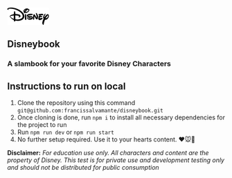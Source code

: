 ![Disney Logo](/public/logo.png)
## Disneybook
### A slambook for your favorite Disney Characters

## Instructions to run on local
1. Clone the repository using this command `git@github.com:francissalvamante/disneybook.git`
2. Once cloning is done, run `npm i` to install all necessary dependencies for the project to run
3. Run `npm run dev` or `npm run start`
4. No further setup required. Use it to your hearts content. ❤️🐭🏰

**Disclaimer:**
*For education use only. All characters and content are the property of Disney. This test is for private use and development testing only and should not be distributed for public consumption*